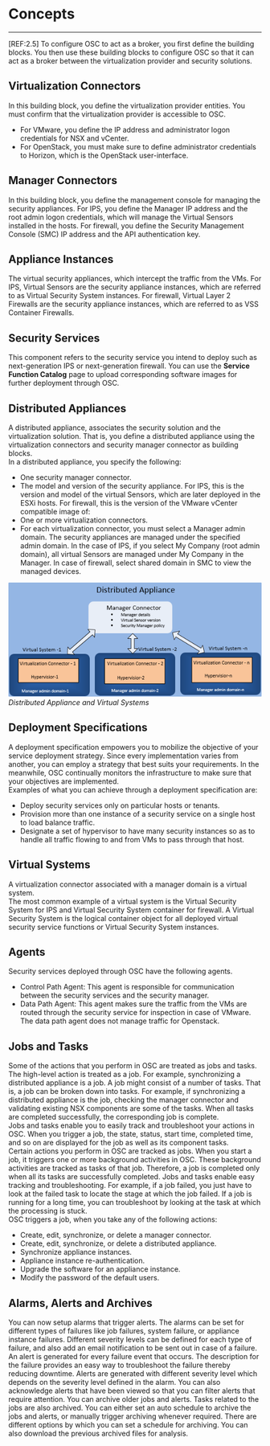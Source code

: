 # Concepts
  
***


[REF:2.5] To configure OSC to act as a broker, you first define the building blocks. You then use these building blocks to configure OSC so that it can act as a broker between the virtualization provider and security solutions.

## Virtualization Connectors
In this building block, you define the virtualization provider entities. You must confirm that the virtualization provider is accessible to OSC.
* For VMware, you define the IP address and administrator logon credentials for NSX and vCenter.
* For OpenStack, you must make sure to define administrator credentials to Horizon, which is the OpenStack user-interface.

## Manager Connectors
In this building block, you define the management console for managing the security appliances. For IPS, you define the Manager IP address and the root admin logon credentials, which will manage the Virtual Sensors installed in the hosts. For firewall, you define the Security Management Console (SMC) IP address and the API authentication key.

## Appliance Instances
The virtual security appliances, which intercept the traffic from the VMs. For IPS, Virtual Sensors are the security appliance instances, which are referred to as Virtual Security System instances. For firewall, Virtual Layer 2 Firewalls are the security appliance instances, which are referred to as VSS Container Firewalls. 

## Security Services
This component refers to the security service you intend to deploy such as next-generation IPS or next-generation firewall. You can use the **Service Function Catalog** page to upload corresponding software images for further deployment through OSC.

## Distributed Appliances
A distributed appliance, associates the security solution and the virtualization solution. That is, you define a distributed appliance using the virtualization connectors and security manager connector as building blocks.  
In a distributed appliance, you specify the following:
* One security manager connector.
* The model and version of the security appliance.
For IPS, this is the version and model of the virtual Sensors, which are later deployed in the ESXi hosts. For firewall, this is the version of the VMware vCenter compatible image of:
* One or more virtualization connectors.
* For each virtualization connector, you must select a Manager admin domain. The security appliances are managed under the specified admin domain. In the case of IPS, if you select My Company (root admin domain), all virtual Sensors are managed under My Company in the Manager. In case of firewall, select shared domain in SMC to view the managed devices.

![Distributed Appliance](./images/distributed_appliance.png)  
*Distributed Appliance and Virtual Systems*

## Deployment Specifications
A deployment specification empowers you to mobilize the objective of your service deployment strategy. Since every implementation varies from another, you can employ a strategy that best suits your requirements. In the meanwhile, OSC continually monitors the infrastructure to make sure that your objectives are implemented.  
Examples of what you can achieve through a deployment specification are:
* Deploy security services only on particular hosts or tenants.
* Provision more than one instance of a security service on a single host to load balance traffic.
* Designate a set of hypervisor to have many security instances so as to handle all traffic flowing to and from VMs to pass through that host.

## Virtual Systems
A virtualization connector associated with a manager domain is a virtual system.  
The most common example of a virtual system is the Virtual Security System for IPS and Virtual Security System container for firewall. A Virtual Security System is the logical container object for all deployed virtual security service functions or Virtual Security System instances.

## Agents
Security services deployed through OSC have the following agents.  
* Control Path Agent: This agent is responsible for communication between the security services and the security manager.
* Data Path Agent: This agent makes sure the traffic from the VMs are routed through the security service for inspection in case of VMware. The data path agent does not manage traffic for Openstack.

## Jobs and Tasks
Some of the actions that you perform in OSC are treated as jobs and tasks. The high-level action is treated as a job. For example, synchronizing a distributed appliance is a job. A job might consist of a number of tasks. That is, a job can be broken down into tasks. For example, if synchronizing a distributed appliance is the job, checking the manager connector and validating existing NSX components are some of the tasks. When all tasks are completed successfully, the corresponding job is complete.  
Jobs and tasks enable you to easily track and troubleshoot your actions in OSC. When you trigger a job, the state, status, start time, completed time, and so on are displayed for the job as well as its component tasks.  
Certain actions you perform in OSC are tracked as jobs. When you start a job, it triggers one or more background activities in OSC. These background activities are tracked as tasks of that job. Therefore, a job is completed only when all its tasks are successfully completed. Jobs and tasks enable easy tracking and troubleshooting. For example, if a job failed, you just have to look at the failed task to locate the stage at which the job failed. If a job is running for a long time, you can troubleshoot by looking at the task at which the processing is stuck.  
OSC triggers a job, when you take any of the following actions:
* Create, edit, synchronize, or delete a manager connector.
* Create, edit, synchronize, or delete a distributed appliance.
* Synchronize appliance instances.
* Appliance instance re-authentication.
* Upgrade the software for an appliance instance.
* Modify the password of the default users.

## Alarms, Alerts and Archives
You can now setup alarms that trigger alerts. The alarms can be set for different types of failures like job failures, system failure, or appliance instance failures. Different severity levels can be defined for each type of failure, and also add an email notification to be sent out in case of a failure. An alert is generated for every failure event that occurs. The description for the failure provides an easy way to troubleshoot the failure thereby reducing downtime. Alerts are generated with different severity level which depends on the severity level defined in the alarm. You can also acknowledge alerts that have been viewed so that you can filter alerts that require attention. You can archive older jobs and alerts. Tasks related to the jobs are also archived. You can either set an auto schedule to archive the jobs and alerts, or manually trigger archiving whenever required. There are different options by which you can set a schedule for archiving. You can also download the previous archived files for analysis.  
